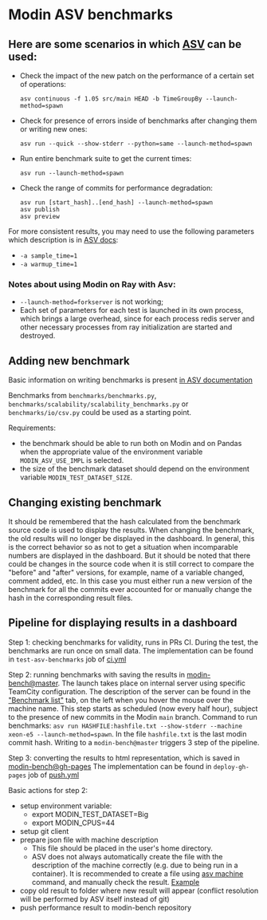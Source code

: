 # Modin ASV benchmarks

## Here are some scenarios in which [ASV](https://asv.readthedocs.io/en/stable/index.html) can be used:

* Check the impact of the new patch on the performance of a certain set of operations:

  `asv continuous -f 1.05 src/main HEAD -b TimeGroupBy --launch-method=spawn`

* Check for presence of errors inside of benchmarks after changing them or writing new ones:

  `asv run --quick --show-stderr --python=same --launch-method=spawn`

* Run entire benchmark suite to get the current times:

  `asv run --launch-method=spawn`

* Check the range of commits for performance degradation:

  ```
  asv run [start_hash]..[end_hash] --launch-method=spawn
  asv publish
  asv preview
  ```

For more consistent results, you may need to use the following parameters which
description is in [ASV docs](https://asv.readthedocs.io/en/stable/benchmarks.html?highlight=sample_time#timing-benchmarks):

* `-a sample_time=1`
* `-a warmup_time=1`

### Notes about using Modin on Ray with Asv:

* `--launch-method=forkserver` is not working;
* Each set of parameters for each test is launched in its own process, which brings
  a large overhead, since for each process redis server and other necessary processes
  from ray initialization are started and destroyed.

## Adding new benchmark

Basic information on writing benchmarks is present [in ASV documentation](https://asv.readthedocs.io/en/stable/writing_benchmarks.html)

Benchmarks from `benchmarks/benchmarks.py`, `benchmarks/scalability/scalability_benchmarks.py` or `benchmarks/io/csv.py`
could be used as a starting point.

Requirements:
* the benchmark should be able to run both on Modin and on Pandas when the appropriate value
of the environment variable `MODIN_ASV_USE_IMPL` is selected.
* the size of the benchmark dataset should depend on the environment variable `MODIN_TEST_DATASET_SIZE`.

## Changing existing benchmark

It should be remembered that the hash calculated from the benchmark source code is used to display the results.
When changing the benchmark, the old results will no longer be displayed in the dashboard. In general, this is the correct
behavior so as not to get a situation when incomparable numbers are displayed in the dashboard.
But it should be noted that there could be changes in the source code when it is still correct to compare
the "before" and "after" versions, for example, name of a variable changed, comment added, etc.
In this case you must either run a new version of the benchmark for all the commits ever accounted for or manually change
the hash in the corresponding result files.

## Pipeline for displaying results in a dashboard

Step 1: checking benchmarks for validity, runs in PRs CI.
  During the test, the benchmarks are run once on small data.
  The implementation can be found in `test-asv-benchmarks` job of [ci.yml](https://github.com/modin-project/modin/blob/main/.github/workflows/ci.yml)

Step 2: running benchmarks with saving the results in [modin-bench@master](https://github.com/modin-project/modin-bench).
  The launch takes place on internal server using specific TeamCity configuration.
  The description of the server can be found in the ["Benchmark list"](https://modin.org/modin-bench/#summarylist?sort=0&dir=asc) tab,
  on the left when you hover the mouse over the machine name. 
  This step starts as scheduled (now every half hour), subject to the presence of new commits in the Modin `main` branch.
  Command to run benchmarks: `asv run HASHFILE:hashfile.txt --show-stderr --machine xeon-e5 --launch-method=spawn`.
  In the file `hashfile.txt` is the last modin commit hash.
  Writing to a `modin-bench@master` triggers 3 step of the pipeline.

Step 3: converting the results to html representation, which is saved in [modin-bench@gh-pages](https://github.com/modin-project/modin-bench)
  The implementation can be found in `deploy-gh-pages` job of [push.yml](https://github.com/modin-project/modin-bench/blob/master/.github/workflows/push.yml)

Basic actions for step 2:
* setup environment variable:
  * export MODIN_TEST_DATASET=Big
  * export MODIN_CPUS=44
* setup git client
* prepare json file with machine description
  * This file should be placed in the user's home directory.
  * ASV does not always automatically create the file with the description of the machine correctly (e.g. due to being run in a container).
  It is recommended to create a file using [asv machine](https://asv.readthedocs.io/en/stable/commands.html?highlight=machine%20description#asv-machine) command, and manually check the result.
  [Example](https://github.com/modin-project/modin-bench/blob/master/results/xeon-e5/machine.json)
* copy old result to folder where new result will appear
  (conflict resolution will be performed by ASV itself instead of git)
* push performance result to modin-bench repository
